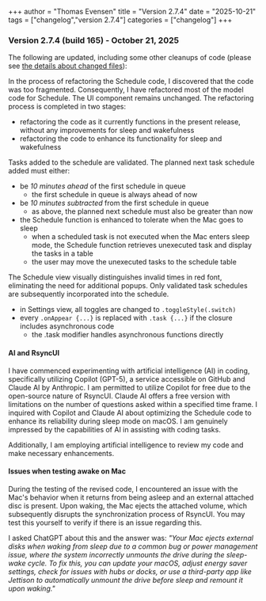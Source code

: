 +++
author = "Thomas Evensen"
title = "Version 2.7.4"
date = "2025-10-21"
tags = ["changelog","version 2.7.4"]
categories = ["changelog"]
+++

### Version 2.7.4 (build 165) - October 21, 2025

The following are updated, including some other cleanups of code (please see [the details about changed files](https://github.com/rsyncOSX/RsyncUI/compare/v2.7.3...v2.7.4)):

In the process of refactoring the Schedule code, I discovered that the code was too fragmented. Consequently, I have refactored most of the model code for Schedule. The UI component remains unchanged. The refactoring process is completed in two stages:

- refactoring the code as it currently functions in the present release, without any improvements for sleep and wakefulness
- refactoring the code to enhance its functionality for sleep and wakefulness

Tasks added to the schedule are validated. The planned next task schedule added must either:

- be *10 minutes ahead* of the first schedule in queue
	- the first schedule in queue is always ahead of now	
- be *10 minutes subtracted* from the first schedule in queue
	- as above, the planned next schedule must also be greater than now
- the Schedule function is enhanced to tolerate when the Mac goes to sleep
	- when a scheduled task is not executed when the Mac enters sleep mode, the Schedule function retrieves unexecuted task and display the tasks in a table
    - the user may move the unexecuted tasks to the schedule table

The Schedule view visually distinguishes invalid times in red font, eliminating the need for additional popups. Only validated task schedules are subsequently incorporated into the schedule.

- in Settings view, all toggles are changed to `.toggleStyle(.switch)`
- every `.onAppear {...}` is replaced with `.task {...}` if the closure includes asynchronous code
	- the .task modifier handles asynchronous functions directly

#### AI and RsyncUI

I have commenced experimenting with artificial intelligence (AI) in coding, specifically utilizing Copilot (GPT-5), a service accessible on GitHub and Claude AI by Anthropic. I am permitted to utilize Copilot for free due to the open-source nature of RsyncUI. Claude AI offers a free version with limitations on the number of questions asked within a specified time frame. I inquired with Copilot and Claude AI about optimizing the Schedule code to enhance its reliability during sleep mode on macOS. I am genuinely impressed by the capabilities of AI in assisting with coding tasks.

Additionally, I am employing artificial intelligence to review my code and make necessary enhancements.

#### Issues when testing awake on Mac

During the testing of the revised code, I encountered an issue with the Mac's behavior when it returns from being asleep and an external attached disc is present. Upon waking, the Mac ejects the attached volume, which subsequently disrupts the synchronization process of RsyncUI. You may test this yourself to verify if there is an issue regarding this.

I asked ChatGPT about this and the answer was: *"Your Mac ejects external disks when waking from sleep due to a common bug or power management issue, where the system incorrectly unmounts the drive during the sleep-wake cycle. To fix this, you can update your macOS, adjust energy saver settings, check for issues with hubs or docks, or use a third-party app like Jettison to automatically unmount the drive before sleep and remount it upon waking."*

